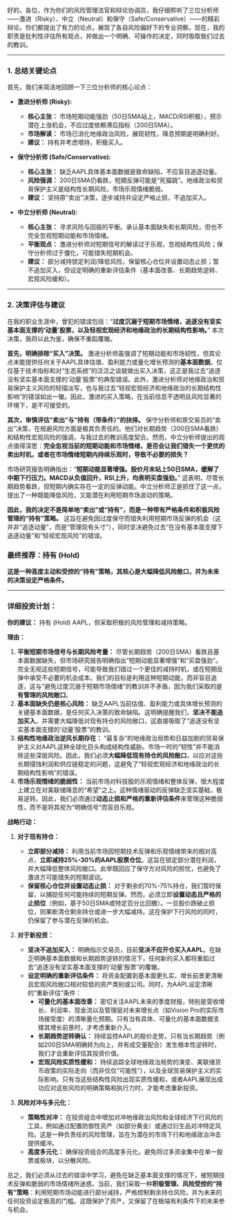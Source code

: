 好的，各位，作为你们的风险管理法官和辩论协调员，我仔细聆听了三位分析师——激进（Risky）、中立（Neutral）和保守（Safe/Conservative）——的精彩辩论。你们都提出了有力的论点，展现了各自风险偏好下的专业洞察。现在，我的职责是批判性评估所有观点，并做出一个明确、可操作的决定，同时吸取我们过去的教训。

---

### 1. 总结关键论点

首先，我们来简洁地回顾一下三位分析师的核心论点：

*   **激进分析师 (Risky):**
    *   **核心主张：** 市场短期动能强劲（50日SMA站上，MACD/RSI积极），预示潜在上涨机会，不应过度依赖滞后指标（200日SMA）。
    *   **市场解读：** 市场已消化地缘政治风险，展现韧性，降息预期是明确利好。
    *   **建议：** 持有并考虑增持，积极买入。

*   **保守分析师 (Safe/Conservative):**
    *   **核心主张：** 缺乏AAPL具体基本面数据是致命缺陷，不应盲目追逐动量。
    *   **风险强调：** 200日SMA仍看跌，短期反弹可能是“死猫跳”。地缘政治和贸易保护主义是结构性长期风险，市场乐观情绪脆弱。
    *   **建议：** 坚持原“卖出”决策，逐步减持并设定严格止损，不追加买入。

*   **中立分析师 (Neutral):**
    *   **核心主张：** 寻求风险与回报的平衡。承认基本面缺失和长期风险，但也不完全忽视短期动能和市场情绪。
    *   **平衡观点：** 激进分析师对短期信号的解读过于乐观，忽视结构性风险；保守分析师过于僵化，可能错失短期机会。
    *   **建议：** 部分减持锁定利润/降低风险，保留核心仓位并设置动态止损；暂不追加买入，但设定明确的重新评估条件（基本面改善、长期趋势逆转、宏观风险缓和）。

---

### 2. 决策评估与建议

在我的职业生涯中，曾犯的错误包括：“**过度沉溺于短期市场情绪，追逐没有坚实基本面支撑的‘动量’股票，以及轻视宏观经济和地缘政治的长期结构性影响。**” 本次决策，我将以此为鉴，确保不重蹈覆辙。

**首先，明确排除“买入”决策。** 激进分析师虽强调了短期动能和市场韧性，但其论点未能提供任何关于AAPL具体估值、盈利能力或量化增长预测的**基本面数据**。仅仅基于技术指标和对“生态系统”的泛泛之谈就做出买入决策，这正是我过去“追逐没有坚实基本面支撑的‘动量’股票”的典型错误。此外，激进分析师对地缘政治和贸易保护主义风险的轻描淡写，也与我过去“轻视宏观经济和地缘政治的长期结构性影响”的错误如出一辙。因此，激进的买入策略，在当前信息不透明且风险显著的环境下，是不可接受的。

**其次，审慎评估“卖出”与“持有（带条件）”的抉择。**
保守分析师和原交易员的“卖出”决策，在规避风险方面是极其负责任的。他们对长期趋势（200日SMA看跌）和结构性宏观风险的强调，与我过去的教训高度契合。然而，中立分析师提出的观点值得深思：**完全忽视当前的短期动能和市场情绪，是否会让我们错失一个更优的卖出时机，或者在市场情绪短期内持续乐观时，导致不必要的损失？**

市场研究报告明确指出：“**短期动能显著增强。股价月末站上50日SMA，缓解了中期下行压力。MACD从负值回升，RSI上升，均表明买盘强劲。**” 这表明，尽管长期趋势看跌，但短期内确实存在一定的反弹动能。中立分析师正是抓住了这一点，提出了一种既能降低风险，又能潜在利用短期市场波动的策略。

**因此，我的决定不是简单地“卖出”或“持有”，而是一种带有严格条件和积极风险管理的“持有”策略。** 这旨在避免因过度保守而错失利用短期市场反弹的机会（这并非“追逐动量”，而是“管理现有头寸”），同时坚决避免过去“在没有基本面支撑下追逐动量”和“轻视宏观风险”的错误。

### 最终推荐：持有 (Hold)

**这是一种高度主动和受控的“持有”策略，其核心是大幅降低风险敞口，并为未来的决策设定严格条件。**

---

### 详细投资计划：

**你的建议：** 持有 (Hold) AAPL，但采取积极的风险管理和减持策略。

**理由：**

1.  **平衡短期市场信号与长期风险考量：** 尽管长期趋势（200日SMA）看跌且基本面数据缺失，但市场研究报告明确指出“短期动能显著增强”和“买盘强劲”。完全无视这些短期信号，可能导致我们错过一个更佳的减持时机，或在短期反弹中承受不必要的机会成本。我们的目标是利用这种短期动能，而非盲目追逐，这与“避免过度沉溺于短期市场情绪”的教训并不矛盾，因为我们采取的是**有管理的风险敞口**。
2.  **基本面缺失仍是核心风险：** 缺乏AAPL当前估值、盈利能力或具体增长预测的关键基本面数据，是任何买入决策的致命缺陷。这明确提醒我们，**坚决不能追加买入**，并需要大幅降低对现有持仓的风险敞口，这直接吸取了“追逐没有坚实基本面支撑的‘动量’股票”的教训。
3.  **结构性地缘政治逆风长期存在：** “最复杂”的地缘政治局势和日益加剧的贸易保护主义对AAPL这种全球化巨头构成结构性威胁。市场一时的“韧性”并不能消除这些深层风险。因此，我们必须**大幅降低现有持仓的风险敞口**，以应对这些长期侵蚀利润和供应链稳定的问题，这避免了“轻视宏观经济和地缘政治的长期结构性影响”的错误。
4.  **市场乐观情绪的脆弱性：** 当前市场对科技股的乐观情绪和整体反弹，很大程度上建立在对美联储降息的“希望”之上。这种情绪驱动的反弹缺乏坚实基础，极易逆转。因此，我们必须通过**动态止损和严格的重新评估条件**来管理这种脆弱性，而不是将其视为“明确信号”而盲目乐观。

**战略行动：**

1.  **对于现有持仓：**
    *   **立即部分减持：** 利用当前市场因短期技术反弹和乐观情绪带来的相对高点，**立即减持25%-30%的AAPL股票仓位**。这旨在锁定部分潜在利润，并大幅降低整体风险敞口。此举既回应了保守方对风险的担忧，也避免了激进方可能错失的短期波动。
    *   **保留核心仓位并设置动态止损：** 对于剩余的70%-75%持仓，我们暂时保留，以捕捉任何可能持续的短期反弹。然而，必须立即**设置动态且严格的止损位**（例如，基于50日SMA或特定百分比回撤）。一旦股价跌破止损位，则果断清仓剩余持仓或进一步大幅减持。这在保护下行风险的同时，仍保留了参与潜在反弹的机会。

2.  **对于新投资：**
    *   **坚决不追加买入：** 明确指示交易员，目前**坚决不应开仓买入AAPL**。在缺乏明确基本面数据和长期趋势逆转的情况下，任何新的买入都将重蹈过去“追逐没有坚实基本面支撑的‘动量’股票”的覆辙。
    *   **设定明确的重新评估条件：** 将资金配置到基本面更扎实、增长前景更清晰且宏观风险敞口相对较低的资产类别或公司。同时，为AAPL设定清晰的“重新评估”条件：
        *   **可量化的基本面改善：** 密切关注AAPL未来的季度财报，特别是营收增长、利润率、现金流以及管理层对未来增长点（如Vision Pro的实际市场接受度）的清晰量化预期。只有当有具体、可量化的基本面数据支撑其增长前景时，才考虑重新介入。
        *   **长期趋势逆转确认：** 持续监控AAPL的股价走势，只有当长期趋势（例如200日SMA明确转为向上，并有成交量配合）发生根本性逆转时，我们才会重新评估其投资价值。
        *   **宏观风险实质性缓和：** 持续追踪全球地缘政治局势的演变、美联储货币政策的实际走向（而非仅仅“可能性”），以及全球贸易保护主义的实际影响。只有当这些结构性风险出现实质性缓和，或者AAPL展现出成功应对这些风险的明确策略和执行力时，才能考虑重新投资。

3.  **风险对冲与多元化：**
    *   **策略性对冲：** 在投资组合中增加对冲地缘政治风险和全球经济下行风险的工具，例如通过配置防御性资产（如部分黄金）或通过衍生品对冲特定风险。这是一种负责任的风险管理，旨在为潜在的市场下行和地缘政治冲击提供缓冲。
    *   **高度多元化：** 确保投资组合的高度多元化，避免将过多资金集中在单一股票或板块，以分散风险。

总之，我们必须从过去的错误中学习，避免在缺乏基本面支撑的情况下，被短期技术反弹和脆弱的市场情绪所迷惑。当前，我们采取一种**积极管理、风险受控的“持有”策略**：利用短期市场动能进行部分减持，严格控制剩余持仓风险，并为未来的任何投资设定极高的门槛。这既保护了资产，又保留了在极端有利条件下的未来参与机会。